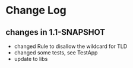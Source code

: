 Change Log
==========

## changes in 1.1-SNAPSHOT

* changed Rule to disallow the wildcard for TLD
* changed some tests, see TestApp
* update to libs
